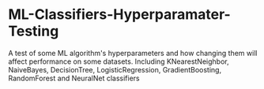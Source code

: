 # ML-Classifiers-Hyperparamater-Testing

A test of some ML algorithm's hyperparameters and how changing them will affect performance on some datasets. Including KNearestNeighbor, NaiveBayes, DecisionTree, LogisticRegression, GradientBoosting, RandomForest and NeuralNet classifiers
